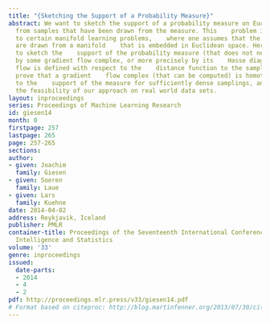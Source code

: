 ```yaml
---
title: "{Sketching the Support of a Probability Measure}"
abstract: We want to sketch the support of a probability measure on Euclidean    space
  from samples that have been drawn from the measure. This    problem is closely related
  to certain manifold learning problems,    where one assumes that the sample points
  are drawn from a manifold    that is embedded in Euclidean space. Here we propose
  to sketch the    support of the probability measure (that does not need to be a    manifold)
  by some gradient flow complex, or more precisely by its    Hasse diagram. The gradient
  flow is defined with respect to the    distance function to the sample points. We
  prove that a gradient    flow complex (that can be computed) is homotopy equivalent
  to the    support of the measure for sufficiently dense samplings, and    demonstrate
  the feasibility of our approach on real world data sets.
layout: inproceedings
series: Proceedings of Machine Learning Research
id: giesen14
month: 0
firstpage: 257
lastpage: 265
page: 257-265
sections: 
author:
- given: Joachim
  family: Giesen
- given: Soeren
  family: Laue
- given: Lars
  family: Kuehne
date: 2014-04-02
address: Reykjavik, Iceland
publisher: PMLR
container-title: Proceedings of the Seventeenth International Conference on Artificial
  Intelligence and Statistics
volume: '33'
genre: inproceedings
issued:
  date-parts:
  - 2014
  - 4
  - 2
pdf: http://proceedings.mlr.press/v33/giesen14.pdf
# Format based on citeproc: http://blog.martinfenner.org/2013/07/30/citeproc-yaml-for-bibliographies/
---
```

